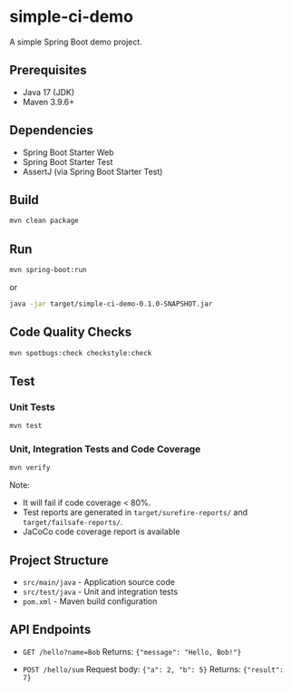 # simple-ci-demo

A simple Spring Boot demo project.

## Prerequisites

- Java 17 (JDK)
- Maven 3.9.6+

## Dependencies

- Spring Boot Starter Web
- Spring Boot Starter Test
- AssertJ (via Spring Boot Starter Test)

## Build

```sh
mvn clean package
```

## Run

```sh
mvn spring-boot:run
```
or
```sh
java -jar target/simple-ci-demo-0.1.0-SNAPSHOT.jar
```

## Code Quality Checks
```bash
mvn spotbugs:check checkstyle:check
```

## Test

### Unit Tests

```sh
mvn test
```

### Unit, Integration Tests and Code Coverage

```sh
mvn verify
```
Note:
* It will fail if code coverage < 80%.
* Test reports are generated in `target/surefire-reports/` and `target/failsafe-reports/`.
* JaCoCo code coverage report is available

## Project Structure

- `src/main/java` - Application source code
- `src/test/java` - Unit and integration tests
- `pom.xml` - Maven build configuration

## API Endpoints

- `GET /hello?name=Bob`
  Returns: `{"message": "Hello, Bob!"}`

- `POST /hello/sum`
  Request body: `{"a": 2, "b": 5}`
  Returns: `{"result": 7}`

